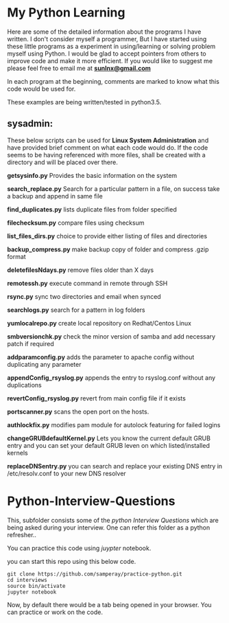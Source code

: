 # My Python Learning

Here are some of the detailed information about the programs I have written. I don't consider myself a programmer, But I have started using these little programs as a experiment in using/learning or solving problem myself using Python. I would be glad to accept pointers from others to improve code and make it more efficient. If you would like to suggest me please feel free to email me at **sunlnx@gmail.com**

In each program at the beginning, comments are marked to know what this code would be used for.

These examples are being written/tested in python3.5. 

## sysadmin:

These below scripts can be used for **Linux System Administration** and have provided brief comment on what each code would do.
If the code seems to be having referenced with more files, shall be created with a directory and will be placed over there.

**getsysinfo.py** Provides the basic information on the system

**search_replace.py** Search for a particular pattern in a file, on success take a backup and append in same file

**find_duplicates.py** lists duplicate files from folder specified

**filechecksum.py** compare files using checksum

**list_files_dirs.py** choice to provide either listing of files and directories

**backup_compress.py** make backup copy of folder and compress .gzip format

**deletefilesNdays.py** remove files older than X days

**remotessh.py** execute command in remote through SSH 

**rsync.py** sync two directories and email when synced

**searchlogs.py** search for a pattern in log folders

**yumlocalrepo.py** create local repository on Redhat/Centos Linux

**smbversionchk.py** check the minor version of samba and add necessary patch if required

**addparamconfig.py** adds the parameter to apache config without duplicating any parameter

**appendConfig_rsyslog.py** appends the entry to rsyslog.conf without any duplications

**revertConfig_rsyslog.py** revert from main config file if it exists

**portscanner.py** scans the open port on the hosts.

**authlockfix.py** modifies pam module for autolock featuring for failed logins

**changeGRUBdefaultKernel.py** Lets you know the current default GRUB entry and you can set your default GRUB leven on which listed/installed kernels

**replaceDNSentry.py** you can search and replace your existing DNS entry in /etc/resolv.conf to your new DNS resolver

# Python-Interview-Questions

This, subfolder consists some of the *python Interview Questions* which are being asked during your interview. One can refer this folder as a python refresher..

You can practice this code using *juypter* notebook. 

you can start this repo using this below code.

```
git clone https://github.com/samperay/practice-python.git
cd interviews
source bin/activate
jupyter notebook
```

Now, by default there would be a tab being opened in your browser. You can practice or work on the code. 



